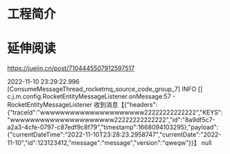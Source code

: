 # 工程简介

# 延伸阅读

https://juejin.cn/post/7104445507912597517




2022-11-10 23:29:22.996 [ConsumeMessageThread_rocketmq_source_code_group_7] INFO  [] c.j.m.config.RocketEntityMessageListener.onMessage:57 - RocketEntityMessageListener 收到消息【{"headers":{"traceId":"wwwwwwwwwwwwwwwwwwwww22222222222222","KEYS":"wwwwwwwwwwwwwwwwwwwww22222222222222","id":"8a9df5c7-a2a3-4cfe-0797-c87edf9c8f79","timestamp":1668094103295},"payload":{"currentDateTime":"2022-11-10T23:28:23.2958747","currentDate":"2022-11-10","id":123123412,"message":"message","version":"qweqw"}}】
null